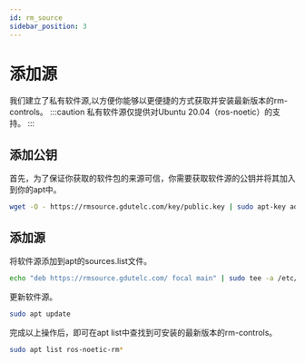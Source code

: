 ```yaml
---
id: rm_source
sidebar_position: 3
---
```


# 添加源
我们建立了私有软件源,以方便你能够以更便捷的方式获取并安装最新版本的rm-controls。
:::caution
私有软件源仅提供对Ubuntu 20.04（ros-noetic）的支持。
:::
## 添加公钥
首先，为了保证你获取的软件包的来源可信，你需要获取软件源的公钥并将其加入到你的apt中。
```sh
wget -O - https://rmsource.gdutelc.com/key/public.key | sudo apt-key add -
```
## 添加源
将软件源添加到apt的sources.list文件。
```sh
echo "deb https://rmsource.gdutelc.com/ focal main" | sudo tee -a /etc/apt/sources.list
```
更新软件源。
```sh
sudo apt update
```
完成以上操作后，即可在apt list中查找到可安装的最新版本的rm-controls。
```sh
sudo apt list ros-noetic-rm*
```